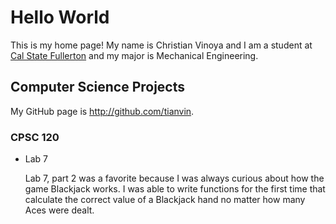 # Hello World

This is my home page! My name is Christian Vinoya and I am a student at [Cal State Fullerton](http://www.fullerton.edu/) and my major is Mechanical Engineering.

## Computer Science Projects

My GitHub page is http://github.com/tianvin.

### CPSC 120

* Lab 7

    Lab 7, part 2 was a favorite because I was always curious about how the
    game Blackjack works. I was able to write functions for the first time
    that calculate the correct value of a Blackjack hand no matter how many
    Aces were dealt.
